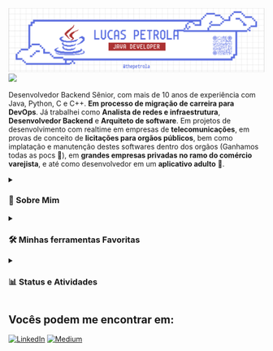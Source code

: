![MasterHead](./thePetrolaBanner.png)
![](https://komarev.com/ghpvc/?username=thePetrola&style=for-the-badge)

Desenvolvedor Backend Sênior, com mais de 10 anos de experiência com Java, Python, C e C++. **Em processo de migração de carreira para DevOps**. Já trabalhei como **Analista de redes e infraestrutura**, **Desenvolvedor Backend** e **Arquiteto de software**. Em projetos de desenvolvimento com realtime em empresas de **telecomunicações**,
em provas de conceito de **licitações para orgãos públicos**, bem como implatação e manutenção destes softwares dentro dos orgãos (Ganhamos todas as pocs 🤭),
em **grandes empresas privadas no ramo do comércio varejista**, e até como desenvolvedor em um **aplicativo adulto** 🤌.

<details>
  <summary><h3>📖 Sobre Mim</h3></summary>

- 👀 **Desenvolvedor Backend Sênior** em processo de migração de carreira para **DevOps**.
- 👩‍💻 **Desenvolvedor Backend Java** na [Zello Tecnologia](https://www.zello.tec.br/).
- 📖 Voluntário na **Fábrica de Monstros** como **Mentor de Ciência de dados com Qlik** na [Zello Tecnologia](https://www.zello.tec.br/).
- 🫀 Apaixonado pelo meu trabalho e pela minha carreira!
- 🖨 Entusiasta em **impressões 3D**, **automação residencial** e **IoT**!
- 📘 Atualmente focado em projetos de **IoT**, **Agentes de IA** e **DevOps**
- 🐧 **Linux** Lover.

</details>
<details>
  <summary><h3>🛠️ Minhas ferramentas Favoritas</h3></summary>
  
  #### 👨‍💻 Linguagens de programação e marcação
  ![Java](https://img.shields.io/badge/java-%23ED8B00.svg?style=for-the-badge&logo=openjdk&logoColor=white)
  [![C](https://img.shields.io/badge/C-00599C?logo=c&logoColor=white)](#)
  [![C++](https://img.shields.io/badge/C++-%2300599C.svg?logo=c%2B%2B&logoColor=white)](#)
  ![Kotlin](https://img.shields.io/badge/Kotlin-0095D5?&style=for-the-badge&logo=kotlin&logoColor=white)
  ![Python](https://img.shields.io/badge/python-3670A0?style=for-the-badge&logo=python&logoColor=ffdd54)
  ![PHP](https://img.shields.io/badge/php-%23777BB4.svg?style=for-the-badge&logo=php&logoColor=white)
  ![Lua](https://img.shields.io/badge/lua-%232C2D72.svg?style=for-the-badge&logo=lua&logoColor=white)
  ![Markdown](https://img.shields.io/badge/markdown-%23000000.svg?style=for-the-badge&logo=markdown&logoColor=white)

  #### 🧰 Frameworks and Libraries
  ![Spring](https://img.shields.io/badge/spring-%236DB33F.svg?style=for-the-badge&logo=spring&logoColor=white)
  ![JavaFX](https://img.shields.io/badge/javafx-%23FF0000.svg?style=for-the-badge&logo=javafx&logoColor=white)
  ![EJS](https://img.shields.io/badge/ejs-%23B4CA65.svg?style=for-the-badge&logo=ejs&logoColor=black)
  ![Hibernate](https://img.shields.io/badge/Hibernate-59666C?style=for-the-badge&logo=Hibernate&logoColor=white)
  
  #### 🗄️ Databases e Hosting
  ![Oracle](https://img.shields.io/badge/Oracle-F80000?style=for-the-badge&logo=oracle&logoColor=white)
  ![Postgres](https://img.shields.io/badge/postgres-%23316192.svg?style=for-the-badge&logo=postgresql&logoColor=white)
  ![Redis](https://img.shields.io/badge/redis-%23DD0031.svg?style=for-the-badge&logo=redis&logoColor=white)
  ![SQLite](https://img.shields.io/badge/sqlite-%2307405e.svg?style=for-the-badge&logo=sqlite&logoColor=white)
  ![Firebase](https://img.shields.io/badge/firebase-a08021?style=for-the-badge&logo=firebase&logoColor=ffcd34)
  ![Github Pages](https://img.shields.io/badge/github%20pages-121013?style=for-the-badge&logo=github&logoColor=white)
  ![AWS](https://img.shields.io/badge/AWS-%23FF9900.svg?style=for-the-badge&logo=amazon-aws&logoColor=white)
  ![Apache Tomcat](https://img.shields.io/badge/apache%20tomcat-%23F8DC75.svg?style=for-the-badge&logo=apache-tomcat&logoColor=black)
  ![Jenkins](https://img.shields.io/badge/jenkins-%232C5263.svg?style=for-the-badge&logo=jenkins&logoColor=white)
  ![Nginx](https://img.shields.io/badge/nginx-%23009639.svg?style=for-the-badge&logo=nginx&logoColor=white)
  ![Apache](https://img.shields.io/badge/apache-%23D42029.svg?style=for-the-badge&logo=apache&logoColor=white)

  #### 💻 Editores e ferramentas
  ![Vim](https://img.shields.io/badge/VIM-%2311AB00.svg?style=for-the-badge&logo=vim&logoColor=white)
  ![Neovim](https://img.shields.io/badge/NeoVim-%2357A143.svg?&style=for-the-badge&logo=neovim&logoColor=white)
  ![IntelliJ IDEA](https://img.shields.io/badge/IntelliJIDEA-000000.svg?style=for-the-badge&logo=intellij-idea&logoColor=white)
  ![Jira](https://img.shields.io/badge/jira-%230A0FFF.svg?style=for-the-badge&logo=jira&logoColor=white)
  ![Postman](https://img.shields.io/badge/Postman-FF6C37?style=for-the-badge&logo=postman&logoColor=white)
  ![Docker](https://img.shields.io/badge/docker-%230db7ed.svg?style=for-the-badge&logo=docker&logoColor=white)
  ![Confluence](https://img.shields.io/badge/confluence-%23172BF4.svg?style=for-the-badge&logo=confluence&logoColor=white)

  #### 🐧 Sistemas Operacionais (Distros Linux pq eu sou pop)
  ![Linux](https://img.shields.io/badge/Linux-FCC624?style=for-the-badge&logo=linux&logoColor=black)
  ![Arch](https://img.shields.io/badge/Arch%20Linux-1793D1?logo=arch-linux&logoColor=fff&style=for-the-badge)
  ![Debian](https://img.shields.io/badge/Debian-D70A53?style=for-the-badge&logo=debian&logoColor=white)
  ![Linux Mint](https://img.shields.io/badge/Linux%20Mint-87CF3E?style=for-the-badge&logo=Linux%20Mint&logoColor=white)
  ![Manjaro](https://img.shields.io/badge/Manjaro-35BF5C?style=for-the-badge&logo=Manjaro&logoColor=white)
  ![openSUSE](https://img.shields.io/badge/openSUSE-%2364B345?style=for-the-badge&logo=openSUSE&logoColor=white)
  ![Pop!\_OS](https://img.shields.io/badge/Pop!_OS-48B9C7?style=for-the-badge&logo=Pop!_OS&logoColor=white)
  ![Fedora](https://img.shields.io/badge/Fedora-294172?style=for-the-badge&logo=fedora&logoColor=white)

  #### 👀🪛 Linguagens mais usadas
  <img src="https://github-readme-stats.vercel.app/api/top-langs?username=petrolal&theme=github" width="313" />
</details>

<details>
  <summary><h3>📊 Status e Atividades</h3></summary>

  ### 💻 GitHub Profile Status
  <div>
      <img src="https://github-readme-stats.vercel.app/api?username=petrolal&show_icons=true&line_height=20&hide_border=true&theme=github" width="440"/>      
      <img src="https://github-readme-activity-graph.vercel.app/graph?username=petrolal&theme=github" width="600" />
  </div>
  
  <br />
  
  <strong>Nota:</strong> As principais linguagens são apenas uma métrica das linguagens em que consiste meu código público e não reflete experiência ou nível de habilidade.

</details>

  
## Vocês podem me encontrar em:
<a href="https://www.linkedin.com/in/lucas-petrola/">![LinkedIn](https://img.shields.io/badge/linkedin-%230077B5.svg?style=for-the-badge&logo=linkedin&logoColor=white)</a>
<a href="https://medium.com/@petrolalucas">![Medium](https://img.shields.io/badge/Medium-12100E?style=for-the-badge&logo=medium&logoColor=white)</a>
